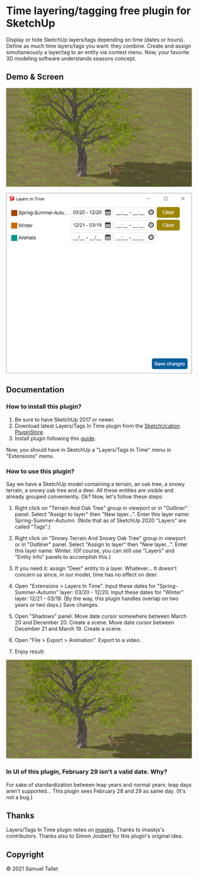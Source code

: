 # Time layering/tagging free plugin for SketchUp

Display or hide SketchUp layers/tags depending on time (dates or hours). Define as much time layers/tags you want: they combine. Create and assign simultaneously a layer/tag to an entity via context menu. Now, your favorite 3D modeling software understands seasons concept.

Demo & Screen
-------------

![SketchUp Layers/Tags In Time Plugin Demo](https://github.com/SamuelTS/SketchUp-Layers-Tags-In-Time-Plugin/raw/main/docs/sketchup-layers-tags-in-time-plugin-demo.gif)

![SketchUp Layers/Tags In Time Plugin Screen](https://github.com/SamuelTS/SketchUp-Layers-Tags-In-Time-Plugin/raw/main/docs/sketchup-layers-tags-in-time-plugin-screen.png)

Documentation
-------------

### How to install this plugin?

1. Be sure to have SketchUp 2017 or newer.
2. Download latest Layers/Tags In Time plugin from the [SketchUcation PluginStore](https://sketchucation.com/plugin/2376-layers_tags_in_time).
3. Install plugin following this [guide](https://www.youtube.com/watch?v=tyM5f81eRno).

Now, you should have in SketchUp a "Layers/Tags In Time" menu in "Extensions" menu.

### How to use this plugin?

Say we have a SketchUp model containing a terrain, an oak tree, a snowy terrain, a snowy oak tree and a deer. All these entities are visible and already grouped conveniently. Ok? Now, let's follow these steps:

1. Right click on "Terrain And Oak Tree" group in viewport or in "Outliner" panel. Select "Assign to layer" then "New layer...". Enter this layer name: Spring-Summer-Autumn. (Note that as of SketchUp 2020 "Layers" are called "Tags".)

2. Right click on "Snowy Terrain And Snowy Oak Tree" group in viewport or in "Outliner" panel. Select "Assign to layer" then "New layer...". Enter this layer name: Winter. (Of course, you can still use "Layers" and "Entity Info" panels to accomplish this.)

3. If you need it: assign "Deer" entity to a layer. Whatever... It doesn't concern us since, in our model, time has no effect on deer.

4. Open "Extensions > Layers In Time". Input these dates for "Spring-Summer-Autumn" layer: 03/20 - 12/20. Input these dates for "Winter" layer: 12/21 - 03/19. (By the way, this plugin handles overlap on two years or two days.) Save changes.

5. Open "Shadows" panel. Move date cursor somewhere between March 20 and December 20. Create a scene. Move date cursor between December 21 and March 19. Create a scene.

6. Open "File > Export > Animation". Export to a video.

7. Enjoy result:

![SketchUp Layers/Tags In Time Plugin Demo](https://github.com/SamuelTS/SketchUp-Layers-Tags-In-Time-Plugin/raw/main/docs/sketchup-layers-tags-in-time-plugin-demo.gif)

### In UI of this plugin, February 29 isn't a valid date. Why?

For sake of standardization between leap years and normal years: leap days aren't supported... This plugin sees February 28 and 29 as same day. (It's not a bug.)

Thanks
------

Layers/Tags In Time plugin relies on [imaskjs](https://github.com/uNmAnNeR/imaskjs). Thanks to imaskjs's contributors. Thanks also to Simon Joubert for this plugin's original idea. 

Copyright
---------

© 2021 Samuel Tallet
